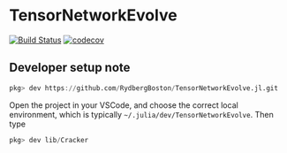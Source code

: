 # TensorNetworkEvolve

[![Build Status](https://github.com/RydbergBoston/TensorNetworkEvolve.jl/actions/workflows/CI.yml/badge.svg?branch=main)](https://github.com/RydbergBoston/TensorNetworkEvolve.jl/actions/workflows/CI.yml?query=branch%3Amain)
[![codecov](https://codecov.io/gh/RydbergBoston/TensorNetworkEvolve.jl/branch/main/graph/badge.svg?token=19D7MT5HV5)](https://codecov.io/gh/RydbergBoston/TensorNetworkEvolve.jl)


## Developer setup note
```julia pkg
pkg> dev https://github.com/RydbergBoston/TensorNetworkEvolve.jl.git
```

Open the project in your VSCode, and choose the correct local environment, which is typically `~/.julia/dev/TensorNetworkEvolve`.
Then type

```julia pkg
pkg> dev lib/Cracker
```
